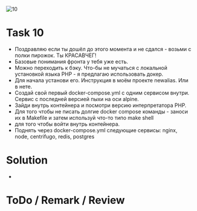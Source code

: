 ![10](https://github.com/makhnanov/telegram-bot-support-platform/blob/main/lessons/10/img.png)

# Task 10
- Поздравляю если ты дошёл до этого момента и не сдался - возьми с полки пирожок. Ты КРАСАВЧЕГ!
- Базовые понимания фронта у тебя уже есть.
- Можно переходить к бэку. Что-бы не мучаться с локальной установкой языка PHP - я предлагаю использовать докер.
- Для начала установи его. Инструкция в моём проекте newalias. Или в нете.
- Создай свой первый docker-compose.yml с одним сервисом внутри. Сервис с последней версией пыхи на оси alpine.
- Зайди внутрь контейнера и посмотри версию интерпретатора PHP.
- Для того чтобы не писать долгие docker compose команды - заноси их в Makefile и затем используй что-то типо make shell
- для того чтобы войти внутрь контейнера.
- Поднять через docker-compose.yml следующие сервисы: nginx, node, centrifugo, redis, postgres

# Solution
- 

# ToDo / Remark / Review
